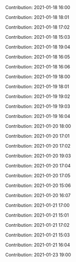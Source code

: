Contribution: 2021-01-18 16:00

Contribution: 2021-01-18 18:01

Contribution: 2021-01-18 17:02

Contribution: 2021-01-18 15:03

Contribution: 2021-01-18 19:04

Contribution: 2021-01-18 16:05

Contribution: 2021-01-18 16:06

Contribution: 2021-01-19 18:00

Contribution: 2021-01-19 18:01

Contribution: 2021-01-19 19:02

Contribution: 2021-01-19 19:03

Contribution: 2021-01-19 16:04

Contribution: 2021-01-20 18:00

Contribution: 2021-01-20 17:01

Contribution: 2021-01-20 17:02

Contribution: 2021-01-20 19:03

Contribution: 2021-01-20 17:04

Contribution: 2021-01-20 17:05

Contribution: 2021-01-20 15:06

Contribution: 2021-01-20 16:07

Contribution: 2021-01-21 17:00

Contribution: 2021-01-21 15:01

Contribution: 2021-01-21 17:02

Contribution: 2021-01-21 15:03

Contribution: 2021-01-21 16:04

Contribution: 2021-01-23 19:00

